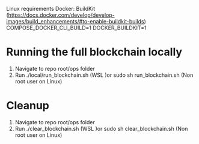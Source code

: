 
Linux requirements Docker: BuildKit (https://docs.docker.com/develop/develop-images/build_enhancements/#to-enable-buildkit-builds)
COMPOSE_DOCKER_CLI_BUILD=1
DOCKER_BUILDKIT=1

# Running the full blockchain locally

1. Navigate to repo root/ops folder
2. Run ./local/run_blockchain.sh (WSL )or sudo sh run_blockchain.sh (Non root user on Linux)

# Cleanup

1. Navigate to repo root/ops folder
2. Run ./clear_blockchain.sh (WSL )or sudo sh clear_blockchain.sh (Non root user on Linux)
